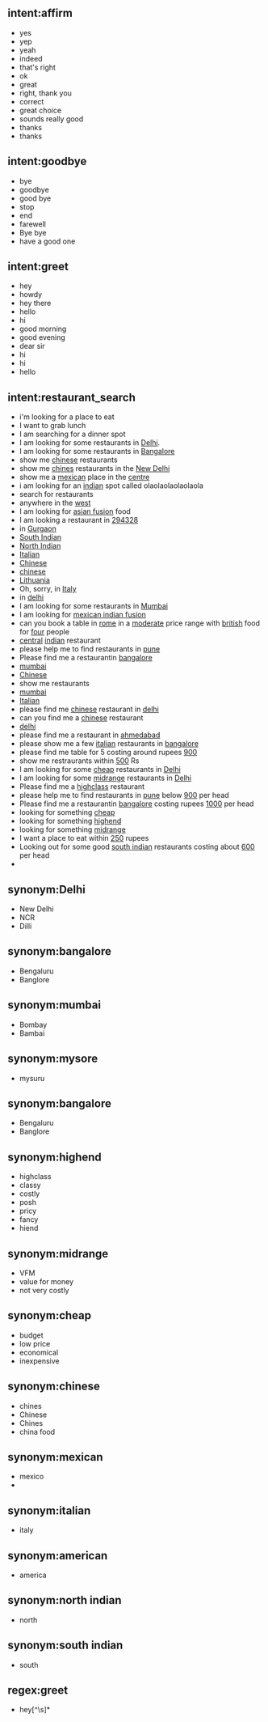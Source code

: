 ## intent:affirm
- yes
- yep
- yeah
- indeed
- that's right
- ok
- great
- right, thank you
- correct
- great choice
- sounds really good
- thanks
- thanks

## intent:goodbye
- bye
- goodbye
- good bye
- stop
- end
- farewell
- Bye bye
- have a good one

## intent:greet
- hey
- howdy
- hey there
- hello
- hi
- good morning
- good evening
- dear sir
- hi
- hi
- hello

## intent:restaurant_search
- i'm looking for a place to eat
- I want to grab lunch
- I am searching for a dinner spot
- I am looking for some restaurants in [Delhi](location).
- I am looking for some restaurants in [Bangalore](location)
- show me [chinese](cuisine) restaurants
- show me [chines](cuisine:chinese) restaurants in the [New Delhi](location:Delhi)
- show me a [mexican](cuisine) place in the [centre](location)
- i am looking for an [indian](cuisine) spot called olaolaolaolaolaola
- search for restaurants
- anywhere in the [west](location)
- I am looking for [asian fusion](cuisine) food
- I am looking a restaurant in [294328](location)
- in [Gurgaon](location)
- [South Indian](cuisine)
- [North Indian](cuisine)
- [Italian](cuisine)
- [Chinese](cuisine:chinese)
- [chinese](cuisine)
- [Lithuania](location)
- Oh, sorry, in [Italy](location)
- in [delhi](location)
- I am looking for some restaurants in [Mumbai](location)
- I am looking for [mexican indian fusion](cuisine)
- can you book a table in [rome](location) in a [moderate](price:mid) price range with [british](cuisine) food for [four](people:4) people
- [central](location) [indian](cuisine) restaurant
- please help me to find restaurants in [pune](location) 
- Please find me a restaurantin [bangalore](location) 
- [mumbai](location)
- [Chinese](cuisine:chinese)
- show me restaurants
- [mumbai](location)
- [Italian](cuisine)
- please find me [chinese](cuisine) restaurant in [delhi](location)
- can you find me a [chinese](cuisine) restaurant
- [delhi](location)
- please find me a restaurant in [ahmedabad](location)
- please show me a few [italian](cuisine) restaurants in [bangalore](location)
- please find me table for 5 costing around rupees [900](pricerange)
- show me restraurants within [500](pricerange) Rs
- I am looking for some [cheap](pricerange) restaurants in [Delhi](location) 
- I am looking for some [midrange](pricerange) restaurants in [Delhi](location) 
- Please find me a [highclass](pricerange) restaurant
- please help me to find restaurants in [pune](location) below [900](pricerange) per head
- Please find me a restaurantin [bangalore](location) costing rupees [1000](pricerange) per head
- looking for something [cheap](pricerange)
- looking for something [highend](pricerange)
- looking for something [midrange](pricerange)
- I want a place to eat within [250](pricerange) rupees
- Looking out for some good [south indian](cuisine) restaurants costing about [600](pricerange) per head
- 



## synonym:Delhi
- New Delhi
- NCR
- Dilli

## synonym:bangalore
- Bengaluru
- Banglore

## synonym:mumbai
- Bombay
- Bambai

## synonym:mysore
- mysuru

## synonym:bangalore
- Bengaluru
- Banglore


## synonym:highend
- highclass
- classy
- costly
- posh
- pricy
- fancy
- hiend

## synonym:midrange
- VFM
- value for money
- not very costly

## synonym:cheap
- budget
- low price
- economical
- inexpensive

## synonym:chinese
- chines
- Chinese
- Chines
- china food


## synonym:mexican
- mexico
- 

## synonym:italian
- italy

## synonym:american
- america

## synonym:north indian
- north
## synonym:south indian
- south


## regex:greet
- hey[^\s]*


